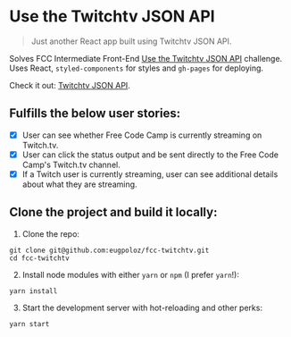 # Use the Twitchtv JSON API

> Just another React app built using Twitchtv JSON API.

Solves FCC Intermediate Front-End [Use the Twitchtv JSON API](https://www.freecodecamp.org/challenges/use-the-twitchtv-json-api) challenge. Uses React, `styled-components` for styles and `gh-pages` for deploying.

Check it out: [Twitchtv JSON API](http://evgeniae.tk/fcc-twitchtv/).

## Fulfills the below user stories:

- [x] User can see whether Free Code Camp is currently streaming on Twitch.tv.
- [x] User can click the status output and be sent directly to the Free Code Camp's Twitch.tv channel.
- [x] If a Twitch user is currently streaming, user can see additional details about what they are streaming.

## Clone the project and build it locally:

1. Clone the repo:
```
git clone git@github.com:eugpoloz/fcc-twitchtv.git
cd fcc-twitchtv
```

2. Install node modules with either `yarn` or `npm` (I prefer `yarn`!):
```
yarn install
```

3. Start the development server with hot-reloading and other perks:
```
yarn start
```
